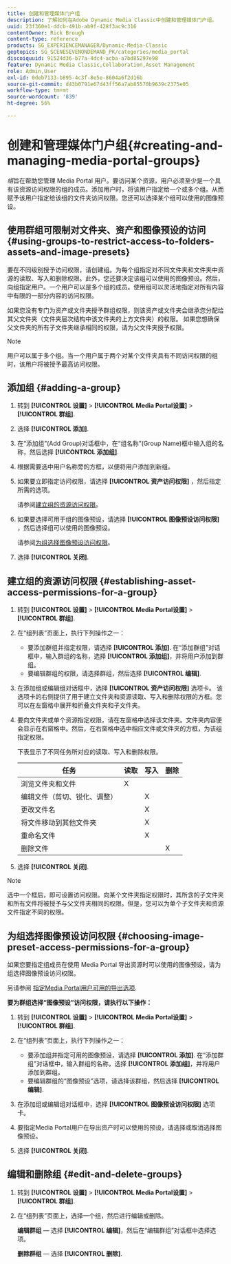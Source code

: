 ```yaml
---
title: 创建和管理媒体门户组
description: 了解如何在Adobe Dynamic Media Classic中创建和管理媒体门户组。
uuid: 23f360e1-ddcb-491b-ab9f-428f3ac9c316
contentOwner: Rick Brough
content-type: reference
products: SG_EXPERIENCEMANAGER/Dynamic-Media-Classic
geptopics: SG_SCENESEVENONDEMAND_PK/categories/media_portal
discoiquuid: 91524d36-b77a-4dc4-acba-a7bd85297e98
feature: Dynamic Media Classic,Collaboration,Asset Management
role: Admin,User
exl-id: 0deb7133-b895-4c3f-8e5e-8604a6f2d16b
source-git-commit: d43b0791e67d43ff56a7ab85570b9639c2375e05
workflow-type: tm+mt
source-wordcount: '839'
ht-degree: 56%

---
```


# 创建和管理媒体门户组{#creating-and-managing-media-portal-groups}

*组*&#x200B;旨在帮助您管理 Media Portal 用户。要访问某个资源，用户必须至少是一个具有该资源访问权限的组的成员。添加用户时，将该用户指定给一个或多个组。从而赋予该用户指定给该组的文件夹访问权限。您还可以选择某个组可以使用的图像预设。

## 使用群组可限制对文件夹、资产和图像预设的访问 {#using-groups-to-restrict-access-to-folders-assets-and-image-presets}

要在不同级别授予访问权限，请创建组。为每个组指定对不同文件夹和文件夹中资源的读取、写入和删除权限。此外，您还要决定该组可以使用的图像预设。然后，向组指定用户。一个用户可以是多个组的成员。使用组可以灵活地指定对所有内容中有限的一部分内容的访问权限。

如果您没有专门为资产或文件夹授予群组权限，则该资产或文件夹会继承您分配给其父文件夹（文件夹层次结构中该文件夹的上方文件夹）的权限。 如果您想确保父文件夹的所有子文件夹继承相同的权限，请为父文件夹授予权限。

>[!NOTE]
>
>用户可以属于多个组。当一个用户属于两个对某个文件夹具有不同访问权限的组时，该用户将被授予最高访问权限。

## 添加组 {#adding-a-group}

1. 转到 **[!UICONTROL 设置]** > **[!UICONTROL Media Portal设置]** > **[!UICONTROL 群组]**.
1. 选择 **[!UICONTROL 添加]**.
1. 在“添加组”(Add Group)对话框中，在“组名称”(Group Name)框中输入组的名称，然后选择 **[!UICONTROL 添加组]**.
1. 根据需要选中用户名称旁的方框，以便将用户添加到新组。
1. 如果要立即指定访问权限，请选择 **[!UICONTROL 资产访问权限]** ，然后指定所需的选项。

   请参阅[建立组的资源访问权限](creating-media-portal-groups.md#establishing_asset_access_permissions_for_a_group)。

1. 如果要选择可用于组的图像预设，请选择 **[!UICONTROL 图像预设访问权限]** ，然后选择组可以使用的图像预设。

   请参阅[为组选择图像预设访问权限](creating-media-portal-groups.md#choosing_image_preset_access_permissions_for_a_group)。

1. 选择 **[!UICONTROL 关闭]**.

## 建立组的资源访问权限 {#establishing-asset-access-permissions-for-a-group}

1. 转到 **[!UICONTROL 设置]** > **[!UICONTROL Media Portal设置]** > **[!UICONTROL 群组]**.
1. 在“组列表”页面上，执行下列操作之一：

   * 要添加群组并指定权限，请选择 **[!UICONTROL 添加]**. 在“添加群组”对话框中，输入群组的名称，选择 **[!UICONTROL 添加组]**，并将用户添加到群组。
   * 要编辑群组的权限，请选择群组，然后选择 **[!UICONTROL 编辑]**.

1. 在添加组或编辑组对话框中，选择 **[!UICONTROL 资产访问权限]** 选项卡。 该选项卡的右侧提供了用于建立文件夹和资源读取、写入和删除权限的方框。您可以在左窗格中展开和折叠文件夹和子文件夹。
1. 要向文件夹或单个资源指定权限，请在左窗格中选择该文件夹。文件夹内容便会显示在右窗格中。然后，在右窗格中选中相应文件或文件夹的方框，为该组指定权限。

   下表显示了不同任务所对应的读取、写入和删除权限。

   | 任务 | 读取 | 写入 | 删除 |
   | --- | --- | --- | --- |
   | 浏览文件夹和文件 | X |  |  |
   | 编辑文件（剪切、锐化、调整） |  | X |  |
   | 更改文件名 |  | X |  |
   | 将文件移动到其他文件夹 |  | X |  |
   | 重命名文件 |  | X |  |
   | 删除文件 |  |  | X |

1. 选择 **[!UICONTROL 关闭]**.

>[!NOTE]
>
>选中一个框后，即可设置访问权限。向某个文件夹指定权限时，其所含的子文件夹和所有文件将被授予与父文件夹相同的权限。但是，您可以为单个子文件夹和资源文件指定不同的权限。

## 为组选择图像预设访问权限 {#choosing-image-preset-access-permissions-for-a-group}

如果您要指定组成员在使用 Media Portal 导出资源时可以使用的图像预设，请为组选择图像预设访问权限。

另请参阅 [指定Media Portal用户可用的导出选项](specifying-export-options-available-media.md#specifying_export_options_available_to_media_portal_users).

**要为群组选择“图像预设”访问权限，请执行以下操作：**

1. 转到 **[!UICONTROL 设置]** > **[!UICONTROL Media Portal设置]** > **[!UICONTROL 群组]**.
1. 在“组列表”页面上，执行下列操作之一：

   * 要添加组并指定可用的图像预设，请选择 **[!UICONTROL 添加]**. 在“添加群组”对话框中，输入群组的名称，选择 **[!UICONTROL 添加组]**，并将用户添加到群组。
   * 要编辑群组的“图像预设”选项，请选择该群组，然后选择 **[!UICONTROL 编辑]**.

1. 在添加组或编辑组对话框中，选择 **[!UICONTROL 图像预设访问权限]** 选项卡。
1. 要指定Media Portal用户在导出资产时可以使用的预设，请选择或取消选择图像预设。
1. 选择 **[!UICONTROL 关闭]**.

## 编辑和删除组 {#edit-and-delete-groups}

1. 转到 **[!UICONTROL 设置]** > **[!UICONTROL Media Portal设置]** > **[!UICONTROL 群组]**.
1. 在“组列表”页面上，选择一个组，然后进行编辑或删除。

   **编辑群组**  — 选择 **[!UICONTROL 编辑]**，然后在“编辑群组”对话框中选择选项。

   **删除群组**  — 选择 **[!UICONTROL 删除]**.
